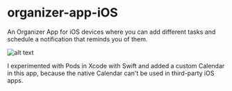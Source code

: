 # organizer-app-iOS

An Organizer App for iOS devices where you can add different tasks and schedule a notification that reminds you of them.

![alt text](https://github.com/mihaicerchez/organizer-app-iOS/blob/main/MainStoryboard.png?raw=true)

I experimented with Pods in Xcode with Swift and added a custom Calendar in this app, because the native Calendar can't be used in third-party iOS apps.
